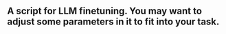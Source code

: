 ## A script for LLM finetuning. You may want to adjust some parameters in it to fit into your task.
